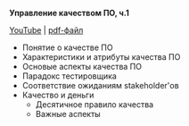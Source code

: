 **Управление качеством ПО, ч.1**

[YouTube](https://youtu.be/PAw5dwmfimg) | [pdf-файл](https://github.com/demist/tp_hse/blob/main/slides/lec7.pdf)

-  Понятие о качестве ПО
-  Характеристики и атрибуты качества ПО
-  Основые аспекты качества ПО
-  Парадокс тестировщика
-  Соответствие ожиданиям stakeholder'ов
-  Качество и деньги
	- Десятичное правило качества
	- Важные аспекты
